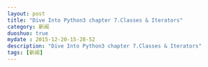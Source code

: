 ```yaml
---
layout: post
title: "Dive Into Python3 chapter 7.Classes & Iterators"
category: 新闻
duoshuo: true
mydate : 2015-12-20-15-28-52
description: "Dive Into Python3 chapter 7.Classes & Iterators"
tags: [新闻]
---
```

